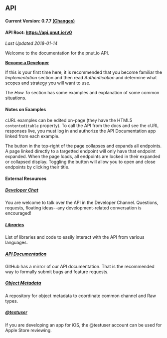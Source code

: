 ## API

#### Current Version: 0.7.7 [(Changes)](../changes)
#### API Root: https://api.pnut.io/v0

*Last Updated 2018-01-14*

Welcome to the documentation for the pnut.io API.

__[Become a Developer](https://pnut.io/dev)__

If this is your first time here, it is recommended that you become familiar the *Implementation* section and then read *Authentication* and determine what scopes and strategy you will want to use.

The *How To* section has some examples and explanation of some common situations.


#### Notes on Examples

cURL examples can be edited on-page (they have the HTML5 `contenteditable` property). To call the API from the docs and see the cURL responses live, you must log in and authorize the API Documentation app linked from each example.

The button in the top-right of the page collapses and expands all endpoints. A page linked directly to a targetted endpoint will only have that endpoint expanded. When the page loads, all endpoints are locked in their expanded or collapsed display. Toggling the button will allow you to open and close endpoints by clicking their title.



#### External Resources

##### [Developer Chat](https://patter.chat/room/18)

You are welcome to talk over the API in the Developer Channel. Questions, requests, floating ideas--any development-related conversation is encouraged!


##### [Libraries](libraries)

List of libraries and code to easily interact with the API from various languages.


##### [API Documentation](https://github.com/pnut-api/api-spec)

GitHub has a mirror of our API documentation. That is the recommended way to formally submit bugs and feature requests.


##### [Object Metadata](https://github.com/pnut-api/object-metadata)

A repository for object metadata to coordinate common channel and Raw types.


##### [@testuser](https://pnut.io/docs/dev_resources/testuser)

If you are developing an app for iOS, the @testuser account can be used for Apple Store reviewing.
